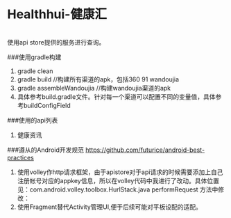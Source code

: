 # Healthhui-健康汇
<br>使用api store提供的服务进行查询。</br>

###使用gradle构建
1. gradle clean  
2. gradle build //构建所有渠道的apk，包括360 91 wandoujia
3. gradle assembleWandoujia //构建wandoujia渠道的apk
4. 具体参考build.gradle文件。针对每一个渠道可以配置不同的变量值，具体参考buildConfigField

###使用的api列表
 1. 健康资讯

###遵从的Android开发规范
https://github.com/futurice/android-best-practices
 1. 使用volley作http请求框架，由于apistore对于api请求的时候需要添加上自己注册帐号对应的appkey信息，所以在volley代码中我进行了改动。具体位置见：com.android.volley.toolbox.HurlStack.java performRequest  方法中修改：
 2. 使用Fragment替代Activity管理UI,便于后续可能对平板设配的适配。

